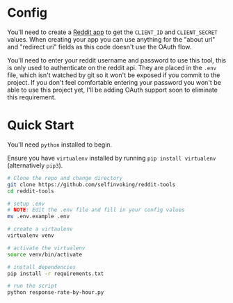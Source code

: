 # Config

You'll need to create a [Reddit app](https://www.reddit.com/prefs/apps/) to get the `CLIENT_ID` and `CLIENT_SECRET` values. When creating your app you can use anything for the "about url" and "redirect uri" fields as this code doesn't use the OAuth flow. 

You'll need to enter your reddit username and password to use this tool, this is only used to authenticate on the reddit api. They are placed in the `.env` file, which isn't watched by git so it won't be exposed if you commit to the project. If you don't feel comfortable entering your password you won't be able to use this project yet, I'll be adding OAuth support soon to eliminate this requirement.

# Quick Start

You'll need `python` installed to begin.

Ensure you have `virtualenv` installed by running `pip install virtualenv` (alternatively `pip3`).

```bash
# Clone the repo and change directory
git clone https://github.com/selfinvoking/reddit-tools
cd reddit-tools

# setup .env
# NOTE: Edit the .env file and fill in your config values
mv .env.example .env 

# create a virtaulenv
virtualenv venv

# activate the virtualenv
source venv/bin/activate

# install dependencies
pip install -r requirements.txt

# run the script
python response-rate-by-hour.py
```